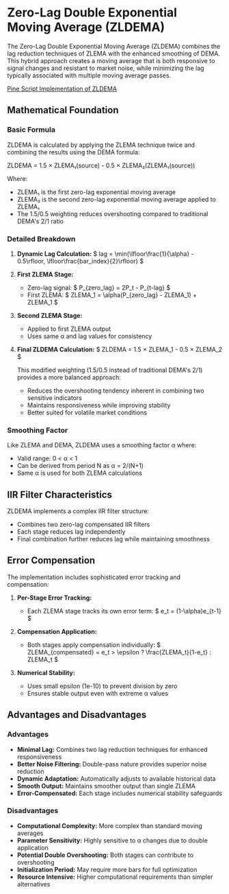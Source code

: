# Zero-Lag Double Exponential Moving Average (ZLDEMA)

The Zero-Lag Double Exponential Moving Average (ZLDEMA) combines the lag reduction techniques of ZLEMA with the enhanced smoothing of DEMA. This hybrid approach creates a moving average that is both responsive to signal changes and resistant to market noise, while minimizing the lag typically associated with multiple moving average passes.

[Pine Script Implementation of ZLDEMA](https://github.com/mihakralj/pinescript/blob/main/indicators/trends/zldema.pine)

## Mathematical Foundation

### Basic Formula

ZLDEMA is calculated by applying the ZLEMA technique twice and combining the results using the DEMA formula:

ZLDEMA = 1.5 × ZLEMA₁(source) - 0.5 × ZLEMA₂(ZLEMA₁(source))

Where:
- ZLEMA₁ is the first zero-lag exponential moving average
- ZLEMA₂ is the second zero-lag exponential moving average applied to ZLEMA₁
- The 1.5/0.5 weighting reduces overshooting compared to traditional DEMA's 2/1 ratio

### Detailed Breakdown

1. **Dynamic Lag Calculation:**
   $ lag = \min(\lfloor\frac{1}{\alpha} - 0.5\rfloor, \lfloor\frac{bar\_index}{2}\rfloor) $

2. **First ZLEMA Stage:**
   - Zero-lag signal: $ P_{zero\_lag} = 2P_t - P_{t-lag} $
   - First ZLEMA: $ ZLEMA_1 = \alpha(P_{zero\_lag} - ZLEMA_1) + ZLEMA_1 $

3. **Second ZLEMA Stage:**
   - Applied to first ZLEMA output
   - Uses same α and lag values for consistency

4. **Final ZLDEMA Calculation:**
   $ ZLDEMA = 1.5 × ZLEMA_1 - 0.5 × ZLEMA_2 $

   This modified weighting (1.5/0.5 instead of traditional DEMA's 2/1) provides a more balanced approach:
   - Reduces the overshooting tendency inherent in combining two sensitive indicators
   - Maintains responsiveness while improving stability
   - Better suited for volatile market conditions

### Smoothing Factor

Like ZLEMA and DEMA, ZLDEMA uses a smoothing factor α where:
- Valid range: 0 < α < 1
- Can be derived from period N as α = 2/(N+1)
- Same α is used for both ZLEMA calculations

## IIR Filter Characteristics

ZLDEMA implements a complex IIR filter structure:
- Combines two zero-lag compensated IIR filters
- Each stage reduces lag independently
- Final combination further reduces lag while maintaining smoothness

## Error Compensation

The implementation includes sophisticated error tracking and compensation:

1. **Per-Stage Error Tracking:**
   - Each ZLEMA stage tracks its own error term:
   $ e_t = (1-\alpha)e_{t-1} $

2. **Compensation Application:**
   - Both stages apply compensation individually:
   $ ZLEMA_{compensated} = e_t > \epsilon ? \frac{ZLEMA_t}{1-e_t} : ZLEMA_t $

3. **Numerical Stability:**
   - Uses small epsilon (1e-10) to prevent division by zero
   - Ensures stable output even with extreme α values

## Advantages and Disadvantages

### Advantages

- **Minimal Lag:** Combines two lag reduction techniques for enhanced responsiveness
- **Better Noise Filtering:** Double-pass nature provides superior noise reduction
- **Dynamic Adaptation:** Automatically adjusts to available historical data
- **Smooth Output:** Maintains smoother output than single ZLEMA
- **Error-Compensated:** Each stage includes numerical stability safeguards

### Disadvantages

- **Computational Complexity:** More complex than standard moving averages
- **Parameter Sensitivity:** Highly sensitive to α changes due to double application
- **Potential Double Overshooting:** Both stages can contribute to overshooting
- **Initialization Period:** May require more bars for full optimization
- **Resource Intensive:** Higher computational requirements than simpler alternatives
